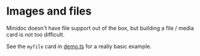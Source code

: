 # Images and files

Minidoc doesn't have file support out of the box, but building a file / media card is not too difficult.

See the `myfile` card in [demo.ts](../public/demo.ts) for a really basic example.
